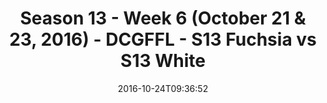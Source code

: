 ---
title: Season 13 - Week 6 (October 21 & 23, 2016) - DCGFFL - S13 Fuchsia vs S13 White
teams-score:
- team: _teams/s13-fuchsia.md
  score:
- team: _teams/s13-white.md
  score: 16
mvp: J. Connolly (Fuchsia); W. Chappell (White)
game-ball: M. Ta-a (Fuchsia); E. Gonzales (White)
season: 13
week: 6
date: '2016-10-24T09:36:52'
pageid: season-13-week-6-october-21-23-2016-4815-vs-4830
---